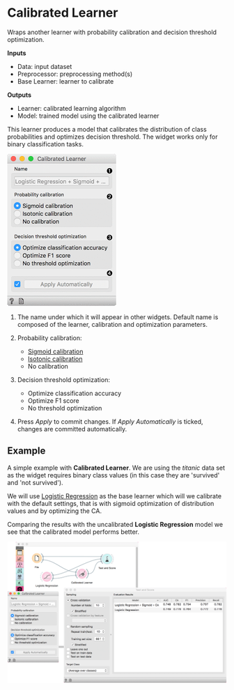 Calibrated Learner
==================

Wraps another learner with probability calibration and decision threshold optimization.

**Inputs**

- Data: input dataset
- Preprocessor: preprocessing method(s)
- Base Learner: learner to calibrate

**Outputs**

- Learner: calibrated learning algorithm
- Model: trained model using the calibrated learner

This learner produces a model that calibrates the distribution of class probabilities and optimizes decision threshold. The widget works only for binary classification tasks.

![](images/Calibrated-Learner-stamped.png)

1. The name under which it will appear in other widgets. Default name is composed of the learner, calibration and optimization parameters.
2. Probability calibration:

   - [Sigmoid calibration](http://citeseer.ist.psu.edu/viewdoc/summary?doi=10.1.1.41.1639)
   - [Isotonic calibration](https://scikit-learn.org/stable/auto_examples/plot_isotonic_regression.html)
   - No calibration

3. Decision threshold optimization:

   - Optimize classification accuracy
   - Optimize F1 score
   - No threshold optimization

4. Press *Apply* to commit changes. If *Apply Automatically* is ticked, changes are committed automatically.

Example
-------

A simple example with **Calibrated Learner**. We are using the *titanic* data set as the widget requires binary class values (in this case they are 'survived' and 'not survived').

We will use [Logistic Regression](logisticregression.md) as the base learner which will we calibrate with the default settings, that is with sigmoid optimization of distribution values and by optimizing the CA.

Comparing the results with the uncalibrated **Logistic Regression** model we see that the calibrated model performs better.

![](images/Calibrated-Learner-Example.png)
